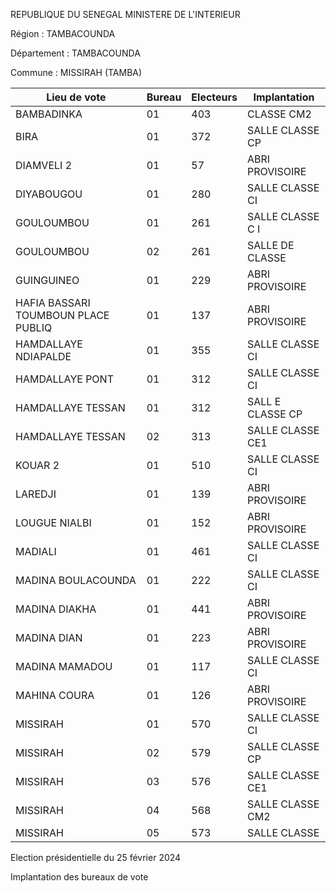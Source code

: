 REPUBLIQUE DU SENEGAL MINISTERE DE L'INTERIEUR

Région : TAMBACOUNDA

Département : TAMBACOUNDA

Commune : MISSIRAH (TAMBA)

| Lieu de vote | Bureau | Electeurs | Implantation |
| - | - | - | - |
| BAMBADINKA | 01 | 403 | CLASSE CM2 |
| BIRA | 01 | 372 | SALLE CLASSE CP |
| DIAMVELI 2 | 01 | 57 | ABRI PROVISOIRE |
| DIYABOUGOU | 01 | 280 | SALLE CLASSE CI |
| GOULOUMBOU | 01 | 261 | SALLE CLASSE C I |
| GOULOUMBOU | 02 | 261 | SALLE DE CLASSE |
| GUINGUINEO | 01 | 229 | ABRI PROVISOIRE |
| HAFIA BASSARI TOUMBOUN PLACE PUBLIQ | 01 | 137 | ABRI PROVISOIRE |
| HAMDALLAYE NDIAPALDE | 01 | 355 | SALLE CLASSE CI |
| HAMDALLAYE PONT | 01 | 312 | SALLE CLASSE CI |
| HAMDALLAYE TESSAN | 01 | 312 | SALL E CLASSE CP |
| HAMDALLAYE TESSAN | 02 | 313 | SALLE CLASSE CE1 |
| KOUAR 2 | 01 | 510 | SALLE CLASSE CI |
| LAREDJI | 01 | 139 | ABRI PROVISOIRE |
| LOUGUE NIALBI | 01 | 152 | ABRI PROVISOIRE |
| MADIALI | 01 | 461 | SALLE CLASSE CI |
| MADINA BOULACOUNDA | 01 | 222 | SALLE CLASSE CI |
| MADINA DIAKHA | 01 | 441 | ABRI PROVISOIRE |
| MADINA DIAN | 01 | 223 | ABRI PROVISOIRE |
| MADINA MAMADOU | 01 | 117 | SALLE CLASSE CI |
| MAHINA COURA | 01 | 126 | ABRI PROVISOIRE |
| MISSIRAH | 01 | 570 | SALLE CLASSE CI |
| MISSIRAH | 02 | 579 | SALLE CLASSE CP |
| MISSIRAH | 03 | 576 | SALLE CLASSE CE1 |
| MISSIRAH | 04 | 568 | SALLE CLASSE CM2 |
| MISSIRAH | 05 | 573 | SALLE CLASSE |

<!-- PageNumber="6/16" -->

Election présidentielle du 25 février 2024

Implantation des bureaux de vote
